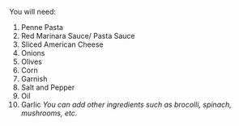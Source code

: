 You will need:
1) Penne Pasta
2) Red Marinara Sauce/ Pasta Sauce
3) Sliced American Cheese
4) Onions
5) Olives
6) Corn
7) Garnish
8) Salt and Pepper
9) Oil
10) Garlic
*You can add other ingredients such as brocolli, spinach, mushrooms, etc.*